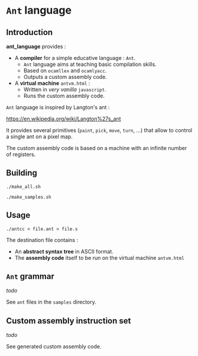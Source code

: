 # `Ant` language

## Introduction

**ant_language** provides :
* A **compiler** for a simple educative language : `Ant`.
  * `Ant` language aims at teaching basic compilation skills.
  * Based on `ocamllex` and `ocamlyacc`.
  * Outputs a custom assembly code.
* A **virtual machine** `antvm.html` :
  * Written in *very vanilla* `javascript`.
  * Runs the custom assembly code.

`Ant` language is inspired by Langton's ant :

https://en.wikipedia.org/wiki/Langton%27s_ant

It provides several primitives (`paint`, `pick`, `move`, `turn`, ...) that allow
to control a single ant on a pixel map.

The custom assembly code is based on a machine with an infinite number of registers.

## Building

`./make_all.sh`

`./make_samples.sh`

## Usage

`./antcc < file.ant > file.s`

The destination file contains :
* An **abstract syntax tree** in ASCII format.
* The **assembly code** itself to be run on the virtual machine `antvm.html`

## `Ant` grammar

*todo*

See `ant` files in the `samples` directory.

## Custom assembly instruction set

*todo*

See generated custom assembly code.
